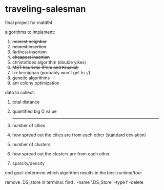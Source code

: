 # traveling-salesman
final project for matd94

algorithms to implement:
1.  <strike> nearest neighbor </strike>
2. <strike> nearest insertion </strike>
3. <strike> farthest insertion </strike>
4. <strike> cheapest insertion </strike>
5. christofides algorithm (double yikes)
6. <strike> MST heuristic (Prim and Kruskal) </strike>
7. lin-kernighan (probably won't get to :/)
8. genetic algorithms
9. ant colony optimization

data to collect: 
1. total distance
2. quantified big O value

   ----------------------
4. number of cities
5. how spread out the cities are from each other (standard deviation)
6. number of clusters
7. how spread out the clusters are from each other
8. sparsity/density

end goal: determine which algorithm results in the best runtime/tour

remove .DS_store in terminal: find . -name '.DS_Store' -type f -delete
